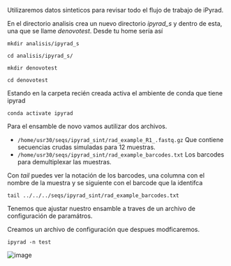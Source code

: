 Utilizaremos datos sinteticos para revisar todo el flujo de trabajo de iPyrad.

En el directorio analisis crea un nuevo directorio _ipyrad_s_ y dentro de esta, una que se llame _denovotest_. Desde tu home sería así 

`mkdir analisis/ipyrad_s`

`cd analisis/ipyrad_s/`

`mkdir denovotest`

`cd denovotest`


Estando en la carpeta recién creada activa el ambiente de conda que tiene ipyrad

`conda activate ipyrad`

Para el ensamble de novo vamos autilizar dos archivos. 

+ `/home/usr30/seqs/ipyrad_sint/rad_example_R1_.fastq.gz` Que contiene secuencias crudas simuladas para 12 muestras.
+ `/home/usr30/seqs/ipyrad_sint/rad_example_barcodes.txt` Los barcodes para demultiplexar las muestras.

Con _tail_ puedes ver la notación de los barcodes, una columna con el nombre de la muestra y se siguiente con el barcode que 
la identifca

`tail ../../../seqs/ipyrad_sint/rad_example_barcodes.txt`

Tenemos que ajustar nuestro ensamble a traves de un archivo de configuración de paramátros. 

Creamos un archivo de configuración que despues modficaremos. 

`ipyrad -n test`

![image](https://github.com/user-attachments/assets/9141bbfb-3616-44c1-81ca-59a255e3311c)
